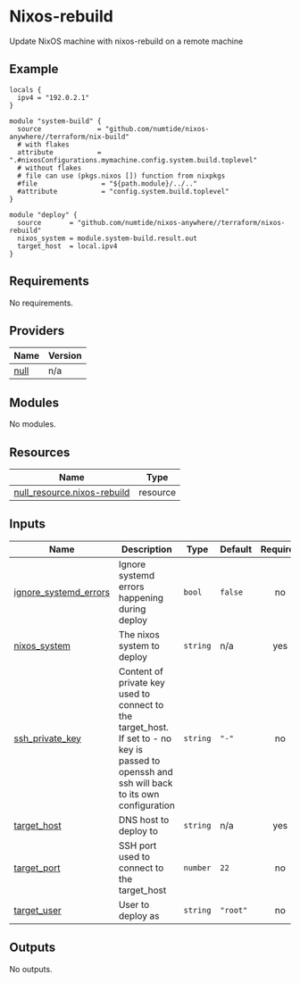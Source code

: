 # Nixos-rebuild

Update NixOS machine with nixos-rebuild on a remote machine

## Example

```hcl
locals {
  ipv4 = "192.0.2.1"
}

module "system-build" {
  source              = "github.com/numtide/nixos-anywhere//terraform/nix-build"
  # with flakes
  attribute           = ".#nixosConfigurations.mymachine.config.system.build.toplevel"
  # without flakes
  # file can use (pkgs.nixos []) function from nixpkgs
  #file                = "${path.module}/../.."
  #attribute           = "config.system.build.toplevel"
}

module "deploy" {
  source       = "github.com/numtide/nixos-anywhere//terraform/nixos-rebuild"
  nixos_system = module.system-build.result.out
  target_host  = local.ipv4
}
```

<!-- BEGIN_TF_DOCS -->

## Requirements

No requirements.

## Providers

| Name                                                | Version |
| --------------------------------------------------- | ------- |
| <a name="provider_null"></a> [null](#provider_null) | n/a     |

## Modules

No modules.

## Resources

| Name                                                                                                                 | Type     |
| -------------------------------------------------------------------------------------------------------------------- | -------- |
| [null_resource.nixos-rebuild](https://registry.terraform.io/providers/hashicorp/null/latest/docs/resources/resource) | resource |

## Inputs

| Name                                                                                               | Description                                                                                                                                    | Type     | Default  | Required |
| -------------------------------------------------------------------------------------------------- | ---------------------------------------------------------------------------------------------------------------------------------------------- | -------- | -------- | :------: |
| <a name="input_ignore_systemd_errors"></a> [ignore\_systemd\_errors](#input_ignore_systemd_errors) | Ignore systemd errors happening during deploy                                                                                                  | `bool`   | `false`  |    no    |
| <a name="input_nixos_system"></a> [nixos\_system](#input_nixos_system)                             | The nixos system to deploy                                                                                                                     | `string` | n/a      |   yes    |
| <a name="input_ssh_private_key"></a> [ssh\_private\_key](#input_ssh_private_key)                   | Content of private key used to connect to the target\_host. If set to - no key is passed to openssh and ssh will back to its own configuration | `string` | `"-"`    |    no    |
| <a name="input_target_host"></a> [target\_host](#input_target_host)                                | DNS host to deploy to                                                                                                                          | `string` | n/a      |   yes    |
| <a name="input_target_port"></a> [target\_port](#input_target_port)                                | SSH port used to connect to the target\_host                                                                                                   | `number` | `22`     |    no    |
| <a name="input_target_user"></a> [target\_user](#input_target_user)                                | User to deploy as                                                                                                                              | `string` | `"root"` |    no    |

## Outputs

No outputs.

<!-- END_TF_DOCS -->
